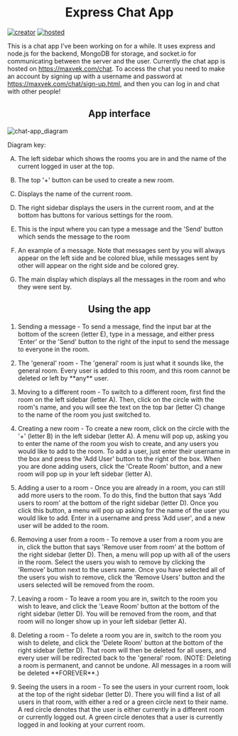<h1 align="center">Express Chat App</h1>

[![creator](https://img.shields.io/badge/Created%20By-AgentMax05-orange)](https://github.com/AgentMax05) [![hosted](https://img.shields.io/badge/hosted%20on-maxvek.com%2Fchat-yellow)](https://maxvek.com/chat)
  
  
This is a chat app I've been working on for a while. It uses express and node.js for the backend, MongoDB for storage, and socket.io for communicating between the server and the user. Currently the chat app is hosted on https://maxvek.com/chat. To access the chat you need to make an account by signing up with a username and password at https://maxvek.com/chat/sign-up.html, and then you can log in and chat with other people!

<h2 align="center">App interface</h2>

![chat-app_diagram](https://user-images.githubusercontent.com/64991518/111081823-88a2b180-84db-11eb-9624-0b58658e9ed6.png)

Diagram key:
<ol type="A">
  <li><p>The left sidebar which shows the rooms you are in and the name of the current logged in user at the top.</p></li>

  <li><p>The top '+' button can be used to create a new room.</p></li>
  
  <li><p>Displays the name of the current room.</p></li>
  
  <li><p>The right sidebar displays the users in the current room, and at the bottom has buttons for various settings for the room.</p></li>

  <li><p>This is the input where you can type a message and the 'Send' button which sends the message to the room</p></li>
  
  <li><p>An example of a message. Note that messages sent by you will always appear on the left side and be colored blue, while messages sent by other will appear on the right side and be colored grey.</p></li>
  
  <li><p>The main display which displays all the messages in the room and who they were sent by.</p></li>
</ol>

<h2 align="center">Using the app</h2>

<ol type="1">
  <li><p>Sending a message - To send a message, find the input bar at the bottom of the screen (letter E), type in a message, and either press 'Enter' or the 'Send' button to the right of the input to send the message to everyone in the room.</p></li>
  
  <li><p>The 'general' room - The 'general' room is just what it sounds like, the general room. Every user is added to this room, and this room cannot be deleted or left by **any** user.<p></li>
  
  <li><p>Moving to a different room - To switch to a different room, first find the room on the left sidebar (letter A). Then, click on the circle with the room's name, and you will see the text on the top bar (letter C) change to the name of the room you just switched to.</p></li>
  
  <li><p>Creating a new room - To create a new room, click on the circle with the '+' (letter B) in the left sidebar (letter A). A menu will pop up, asking you to enter the name of the room you wish to create, and any users you would like to add to the room. To add a user, just enter their username in the box and press the 'Add User' button to the right of the box. When you are done adding users, click the 'Create Room' button, and a new room will pop up in your left sidebar (letter A).</p></li>
  
  <li><p>Adding a user to a room - Once you are already in a room, you can still add more users to the room. To do this, find the button that says 'Add users to room' at the bottom of the right sidebar (letter D). Once you click this button, a menu will pop up asking for the name of the user you would like to add. Enter in a username and press 'Add user', and a new user will be added to the room.</p></li>
  
   <li><p>Removing a user from a room - To remove a user from a room you are in, click the button that says 'Remove user from room' at the bottom of the right sidebar (letter D). Then, a menu will pop up with all of the users in the room. Select the users you wish to remove by clicking the 'Remove' button next to the users name. Once you have selected all of the users you wish to remove, click the 'Remove Users' button and the users selected will be removed from the room.</p></li>
   
   <li><p>Leaving a room - To leave a room you are in, switch to the room you wish to leave, and click the 'Leave Room' button at the bottom of the right sidebar (letter D). You will be removed from the room, and that room will no longer show up in your left sidebar (letter A).<p></p>
  
  <li><p>Deleting a room - To delete a room you are in, switch to the room you wish to delete, and click the 'Delete Room' button at the bottom of the right sidebar (letter D). That room will then be deleted for all users, and every user will be redirected back to the 'general' room. (NOTE: Deleting a room is permanent, and cannot be undone. All messages in a room will be deleted **FOREVER**.)</p></li>
  
  <li><p>Seeing the users in a room - To see the users in your current room, look at the top of the right sidebar (letter D). There you will find a list of all users in that room, with either a red or a green circle next to their name. A red circle denotes that the user is either currently in a different room or currently logged out. A green circle denotes that a user is currently logged in and looking at your current room.</p></li>
  
</ol>


